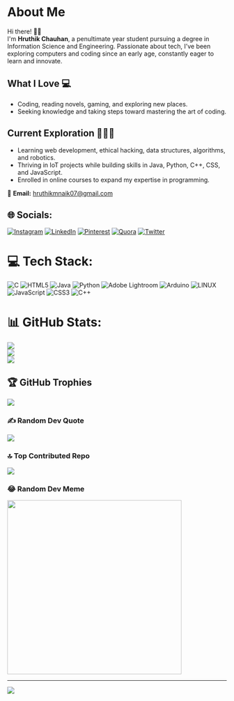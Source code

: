 # About Me  
Hi there! 👋🏻  
I'm **Hruthik Chauhan**, a penultimate year student pursuing a degree in Information Science and Engineering. Passionate about tech, I’ve been exploring computers and coding since an early age, constantly eager to learn and innovate.

## What I Love 💻  
- Coding, reading novels, gaming, and exploring new places.  
- Seeking knowledge and taking steps toward mastering the art of coding.  

## Current Exploration 👨🏻‍💻  
- Learning web development, ethical hacking, data structures, algorithms, and robotics.  
- Thriving in IoT projects while building skills in Java, Python, C++, CSS, and JavaScript.  
- Enrolled in online courses to expand my expertise in programming.  

📧 **Email:** [hruthikmnaik07@gmail.com](mailto:hruthikmnaik07@gmail.com)


## 🌐 Socials:
[![Instagram](https://img.shields.io/badge/Instagram-%23E4405F.svg?logo=Instagram&logoColor=white)](https://www.instagram.com/oridromeda_/) [![LinkedIn](https://img.shields.io/badge/LinkedIn-%230077B5.svg?logo=linkedin&logoColor=white)](https://www.linkedin.com/in/hruthik-chauhan-277018270/) [![Pinterest](https://img.shields.io/badge/Pinterest-%23E60023.svg?logo=Pinterest&logoColor=white)](https://in.pinterest.com/agatsumaze_/) [![Quora](https://img.shields.io/badge/Quora-%23B92B27.svg?logo=Quora&logoColor=white)](https://www.quora.com/profile/Hrxthik-Chauhan) [![Twitter](https://img.shields.io/badge/Twitter-%231DA1F2.svg?logo=Twitter&logoColor=white)](https://twitter.com/helix_07) 

# 💻 Tech Stack:
![C](https://img.shields.io/badge/c-%2300599C.svg?style=plastic&logo=c&logoColor=white) ![HTML5](https://img.shields.io/badge/html5-%23E34F26.svg?style=plastic&logo=html5&logoColor=white) ![Java](https://img.shields.io/badge/java-%23ED8B00.svg?style=plastic&logo=java&logoColor=white) ![Python](https://img.shields.io/badge/python-3670A0?style=plastic&logo=python&logoColor=ffdd54) ![Adobe Lightroom](https://img.shields.io/badge/Adobe%20Lightroom-31A8FF.svg?style=plastic&logo=Adobe%20Lightroom&logoColor=white) ![Arduino](https://img.shields.io/badge/-Arduino-00979D?style=plastic&logo=Arduino&logoColor=white) ![LINUX](https://img.shields.io/badge/Linux-FCC624?style=plastic&logo=linux&logoColor=black) ![JavaScript](https://img.shields.io/badge/javascript-%23323330.svg?style=plastic&logo=javascript&logoColor=%23F7DF1E) ![CSS3](https://img.shields.io/badge/css3-%231572B6.svg?style=plastic&logo=css3&logoColor=white) ![C++](https://img.shields.io/badge/c++-%2300599C.svg?style=plastic&logo=c%2B%2B&logoColor=white)
# 📊 GitHub Stats:
![](https://github-readme-stats.vercel.app/api?username=hruthikchauhan07&theme=dark&hide_border=true&include_all_commits=false&count_private=false)<br/>
![](https://github-readme-streak-stats.herokuapp.com/?user=hruthikchauhan07&theme=dark&hide_border=true)<br/>
![](https://github-readme-stats.vercel.app/api/top-langs/?username=hruthikchauhan07&theme=dark&hide_border=true&include_all_commits=false&count_private=false&layout=compact)

## 🏆 GitHub Trophies
![](https://github-profile-trophy.vercel.app/?username=hruthikchauhan07&theme=dracula&no-frame=true&no-bg=true&margin-w=4)

### ✍️ Random Dev Quote
![](https://quotes-github-readme.vercel.app/api?type=horizontal&theme=radical)

### 🔝 Top Contributed Repo
![](https://github-contributor-stats.vercel.app/api?username=hruthikchauhan07&limit=5&theme=dark&combine_all_yearly_contributions=true)

### 😂 Random Dev Meme
<img src='https://randommeme-five.vercel.app/' style="height: 400px;"/>

---
[![](https://visitcount.itsvg.in/api?id=hruthikchauhan07&icon=9&color=2)](https://visitcount.itsvg.in)

<!-- Proudly created with GPRM ( https://gprm.itsvg.in ) -->
